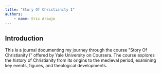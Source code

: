 ```yaml
---
title: "Story Of Christianity I"
authors:
    - name: Eric Araujo
---
```


## Introduction

This is a journal documenting my journey through the course "Story Of Christianity I" offered by Yale University on Coursera. The course explores the history of Christianity from its origins to the medieval period, examining key events, figures, and theological developments.